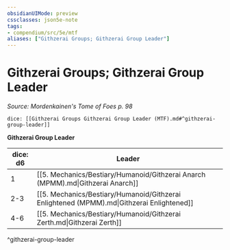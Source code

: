```yaml
---
obsidianUIMode: preview
cssclasses: json5e-note
tags:
- compendium/src/5e/mtf
aliases: ["Githzerai Groups; Githzerai Group Leader"]
---
```

# Githzerai Groups; Githzerai Group Leader
*Source: Mordenkainen's Tome of Foes p. 98* 

`dice: [[Githzerai Groups Githzerai Group Leader (MTF).md#^githzerai-group-leader]]`

**Githzerai Group Leader**

| dice: d6 | Leader |
|----------|--------|
| 1 | [[5. Mechanics/Bestiary/Humanoid/Githzerai Anarch (MPMM).md\|Githzerai Anarch]] |
| 2-3 | [[5. Mechanics/Bestiary/Humanoid/Githzerai Enlightened (MPMM).md\|Githzerai Enlightened]] |
| 4-6 | [[5. Mechanics/Bestiary/Humanoid/Githzerai Zerth.md\|Githzerai Zerth]] |
^githzerai-group-leader